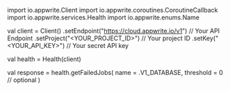import io.appwrite.Client
import io.appwrite.coroutines.CoroutineCallback
import io.appwrite.services.Health
import io.appwrite.enums.Name

val client = Client()
    .setEndpoint("https://cloud.appwrite.io/v1") // Your API Endpoint
    .setProject("<YOUR_PROJECT_ID>") // Your project ID
    .setKey("<YOUR_API_KEY>") // Your secret API key

val health = Health(client)

val response = health.getFailedJobs(
    name =  .V1_DATABASE,
    threshold = 0 // optional
)
